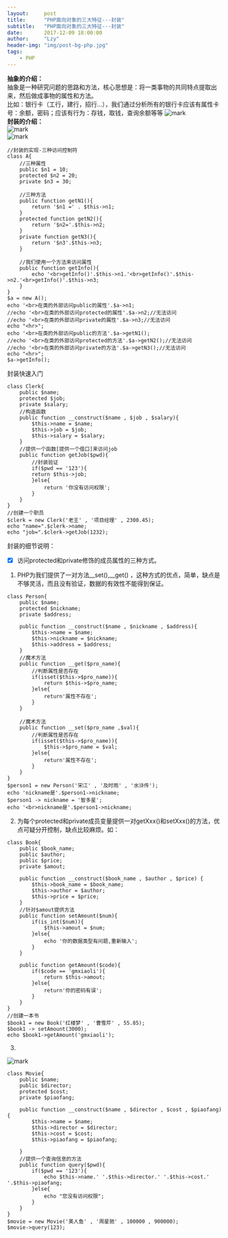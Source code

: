 ```yaml
---
layout:     post
title:      "PHP面向对象的三大特征---封装"
subtitle:   "PHP面向对象的三大特征---封装"
date:       2017-12-09 18:00:00
author:     "Lzy"
header-img: "img/post-bg-php.jpg"
tags:
    - PHP
---
```

**抽象的介绍：**  
抽象是一种研究问题的思路和方法，核心思想是：将一类事物的共同特点提取出来，然后做成事物的属性和方法。   
比如：银行卡（工行，建行，招行...），我们通过分析所有的银行卡应该有属性卡号：余额，密码；应该有行为：存钱，取钱，查询余额等等
![mark](http://oyy6ppgxt.bkt.clouddn.com/blog/171209/8eejJ040gH.png?imageslim)  
**封装的介绍：**  
![mark](http://oyy6ppgxt.bkt.clouddn.com/blog/171209/H9hjD584mk.png?imageslim)  
![mark](http://oyy6ppgxt.bkt.clouddn.com/blog/171209/4G8bedfgmc.png?imageslim)

```
//封装的实现-三种访问控制符
class A{
	//三种属性
	public $n1 = 10;
	protected $n2 = 20;
	private $n3 = 30;

	//三种方法
	public function getN1(){
		return '$n1 =' . $this->n1;
	}
	protected function getN2(){
		return '$n2='.$this->n2;
	}
	private function getN3(){
		return '$n3'.$this->n3;
	}

	//我们使用一个方法来访问属性
	public function getInfo(){
		echo '<br>getInfo()'.$this->n1.'<br>getInfo()'.$this->n2.'<br>getInfo()'.$this->n3;
	}
}
$a = new A();
echo '<br>在类的外部访问public的属性'.$a->n1;
//echo '<br>在类的外部访问protected的属性'.$a->n2;//无法访问
//echo '<br>在类的外部访问private的属性'.$a->n3;//无法访问
echo "<hr>";
echo '<br>在类的外部访问public的方法'.$a->getN1();
//echo '<br>在类的外部访问protected的方法'.$a->getN2();//无法访问
//echo '<br>在类的外部访问private的方法'.$a->getN3();//无法访问
echo "<hr>";
$a->getInfo();
```    
封装快速入门  

```
class Clerk{
	public $name;
	protected $job;
	private $salary;
	//构造函数
	public function __construct($name , $job , $salary){
		$this->name = $name;
		$this->job = $job;
		$this->salary = $salary;
	}
	//提供一个函数[提供一个借口]来访问job
	public function getJob($pwd){
		//封装验证
		if($pwd == '123'){
		return $this->job;
		}else{
			return '你没有访问权限';
		}
	}
}
//创建一个职员
$clerk = new Clerk('老王' , '项目经理' , 2300.45);
echo "name=".$clerk->name;
echo "job=".$clerk->getJob(1232);

```
封装的细节说明：  
- [x] 访问protected和private修饰的成员属性的三种方式。  
1. PHP为我们提供了一对方法__set(),__get() ，这种方式的优点，简单，缺点是不够灵活，而且没有验证，数据的有效性不能得到保证。  

```
class Person{
	public $name;
	protected $nickname;
	private $address;

	public function __construct($name , $nickname , $address){
		$this->name = $name;
		$this->nickname = $nickname;
		$this->address = $address;
	}
	//魔术方法
	public function __get($pro_name){
		//判断属性是否存在
		if(isset($this->$pro_name)){
			return $this->$pro_name;
		}else{
			return'属性不存在';
		}
	}

	//魔术方法
	public function __set($pro_name ,$val){
		//判断属性是否存在
		if(isset($this->$pro_name)){
			$this->$pro_name = $val;
		}else{
			return'属性不存在';
		}
	}
}
$person1 = new Person('宋江' , '及时雨' , '水浒传');
echo 'nickname是'.$person1->nickname;
$person1 -> nickname = '智多星';
echo '<br>nickname是'.$person1->nickname;

```  
2. 为每个protected和private成员变量提供一对getXxx()和setXxx()的方法，优点可疑分开控制，缺点比较麻烦。如：  

```
class Book{
	public $book_name;
	public $author;
	public $price;
	private $amout;

	public function __construct($book_name , $author , $price) {
		$this->book_name = $book_name;
		$this->author = $author;
		$this->price = $price;
	}
	//针对$amout提供方法
	public function setAmount($num){
		if(is_int($num)){
			$this->amout = $num;
		}else{
			echo '你的数据类型有问题,重新输入';
		}
	}

	public function getAmount($code){
		if($code == 'gmxiaoli'){
			return $this->amout;
		}else{
			return'你的密码有误';
		}
	}
}
//创建一本书
$book1 = new Book('红楼梦' , '曹雪芹' , 55.85);
$book1 -> setAmount(3000);
echo $book1->getAmount('gmxiaoli');
```
3.  
![mark](http://oyy6ppgxt.bkt.clouddn.com/blog/171209/gfceaBJBfd.png?imageslim)


```
class Movie{
	public $name;
	public $director;
	protected $cost;
	private $piaofang;

	public function __construct($name , $director , $cost , $piaofang){
		$this->name = $name;
		$this->director = $director;
		$this->cost = $cost;
		$this->piaofang = $piaofang;

	}
	//提供一个查询信息的方法
	public function query($pwd){
		if($pwd == '123'){
			echo $this->name.' '.$this->director.' '.$this->cost.' '.$this->piaofang;
		}else{
			echo "您没有访问权限";
		}
	}
}
$movie = new Movie('美人鱼' , '周星驰' , 100000 , 900000);
$movie->query(123);
```

